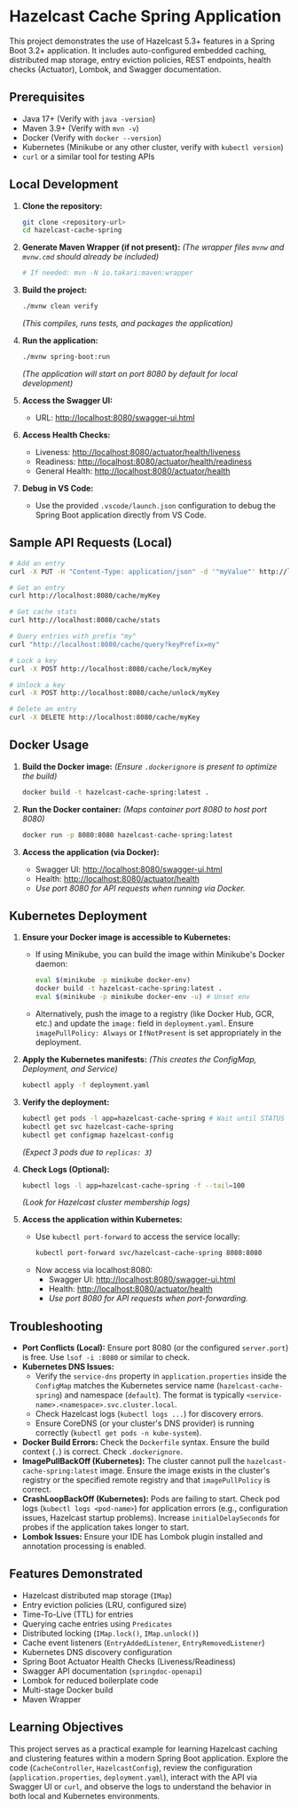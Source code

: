 # Hazelcast Cache Spring Application

This project demonstrates the use of Hazelcast 5.3+ features in a Spring Boot 3.2+ application. It includes auto-configured embedded caching, distributed map storage, entry eviction policies, REST endpoints, health checks (Actuator), Lombok, and Swagger documentation.

## Prerequisites

- Java 17+ (Verify with `java -version`)
- Maven 3.9+ (Verify with `mvn -v`)
- Docker (Verify with `docker --version`)
- Kubernetes (Minikube or any other cluster, verify with `kubectl version`)
- `curl` or a similar tool for testing APIs

## Local Development

1.  **Clone the repository:**
    ```bash
    git clone <repository-url>
    cd hazelcast-cache-spring
    ```

2.  **Generate Maven Wrapper (if not present):**
    *(The wrapper files `mvnw` and `mvnw.cmd` should already be included)*
    ```bash
    # If needed: mvn -N io.takari:maven:wrapper
    ```

3.  **Build the project:**
    ```bash
    ./mvnw clean verify
    ```
    *(This compiles, runs tests, and packages the application)*

4.  **Run the application:**
    ```bash
    ./mvnw spring-boot:run
    ```
    *(The application will start on port 8080 by default for local development)*

5.  **Access the Swagger UI:**
    - URL: [http://localhost:8080/swagger-ui.html](http://localhost:8080/swagger-ui.html)

6.  **Access Health Checks:**
    - Liveness: [http://localhost:8080/actuator/health/liveness](http://localhost:8080/actuator/health/liveness)
    - Readiness: [http://localhost:8080/actuator/health/readiness](http://localhost:8080/actuator/health/readiness)
    - General Health: [http://localhost:8080/actuator/health](http://localhost:8080/actuator/health)

7.  **Debug in VS Code:**
    - Use the provided `.vscode/launch.json` configuration to debug the Spring Boot application directly from VS Code.

## Sample API Requests (Local)

```bash
# Add an entry
curl -X PUT -H "Content-Type: application/json" -d '"myValue"' http://localhost:8080/cache/myKey

# Get an entry
curl http://localhost:8080/cache/myKey

# Get cache stats
curl http://localhost:8080/cache/stats

# Query entries with prefix "my"
curl "http://localhost:8080/cache/query?keyPrefix=my"

# Lock a key
curl -X POST http://localhost:8080/cache/lock/myKey

# Unlock a key
curl -X POST http://localhost:8080/cache/unlock/myKey

# Delete an entry
curl -X DELETE http://localhost:8080/cache/myKey
```

## Docker Usage

1.  **Build the Docker image:**
    *(Ensure `.dockerignore` is present to optimize the build)*
    ```bash
    docker build -t hazelcast-cache-spring:latest .
    ```

2.  **Run the Docker container:**
    *(Maps container port 8080 to host port 8080)*
    ```bash
    docker run -p 8080:8080 hazelcast-cache-spring:latest
    ```

3.  **Access the application (via Docker):**
    - Swagger UI: [http://localhost:8080/swagger-ui.html](http://localhost:8080/swagger-ui.html)
    - Health: [http://localhost:8080/actuator/health](http://localhost:8080/actuator/health)
    - *Use port 8080 for API requests when running via Docker.*

## Kubernetes Deployment

1.  **Ensure your Docker image is accessible to Kubernetes:**
    - If using Minikube, you can build the image within Minikube's Docker daemon:
      ```bash
      eval $(minikube -p minikube docker-env)
      docker build -t hazelcast-cache-spring:latest .
      eval $(minikube -p minikube docker-env -u) # Unset env
      ```
    - Alternatively, push the image to a registry (like Docker Hub, GCR, etc.) and update the `image:` field in `deployment.yaml`. Ensure `imagePullPolicy: Always` or `IfNotPresent` is set appropriately in the deployment.

2.  **Apply the Kubernetes manifests:**
    *(This creates the ConfigMap, Deployment, and Service)*
    ```bash
    kubectl apply -f deployment.yaml
    ```

3.  **Verify the deployment:**
    ```bash
    kubectl get pods -l app=hazelcast-cache-spring # Wait until STATUS is Running (may take a minute)
    kubectl get svc hazelcast-cache-spring
    kubectl get configmap hazelcast-config
    ```
    *(Expect 3 pods due to `replicas: 3`)*

4.  **Check Logs (Optional):**
    ```bash
    kubectl logs -l app=hazelcast-cache-spring -f --tail=100
    ```
    *(Look for Hazelcast cluster membership logs)*

5.  **Access the application within Kubernetes:**
    - Use `kubectl port-forward` to access the service locally:
      ```bash
      kubectl port-forward svc/hazelcast-cache-spring 8080:8080
      ```
    - Now access via localhost:8080:
      - Swagger UI: [http://localhost:8080/swagger-ui.html](http://localhost:8080/swagger-ui.html)
      - Health: [http://localhost:8080/actuator/health](http://localhost:8080/actuator/health)
      - *Use port 8080 for API requests when port-forwarding.*

## Troubleshooting

-   **Port Conflicts (Local):** Ensure port 8080 (or the configured `server.port`) is free. Use `lsof -i :8080` or similar to check.
-   **Kubernetes DNS Issues:**
    -   Verify the `service-dns` property in `application.properties` inside the `ConfigMap` matches the Kubernetes service name (`hazelcast-cache-spring`) and namespace (`default`). The format is typically `<service-name>.<namespace>.svc.cluster.local`.
    -   Check Hazelcast logs (`kubectl logs ...`) for discovery errors.
    -   Ensure CoreDNS (or your cluster's DNS provider) is running correctly (`kubectl get pods -n kube-system`).
-   **Docker Build Errors:** Check the `Dockerfile` syntax. Ensure the build context (`.`) is correct. Check `.dockerignore`.
-   **ImagePullBackOff (Kubernetes):** The cluster cannot pull the `hazelcast-cache-spring:latest` image. Ensure the image exists in the cluster's registry or the specified remote registry and that `imagePullPolicy` is correct.
-   **CrashLoopBackOff (Kubernetes):** Pods are failing to start. Check pod logs (`kubectl logs <pod-name>`) for application errors (e.g., configuration issues, Hazelcast startup problems). Increase `initialDelaySeconds` for probes if the application takes longer to start.
-   **Lombok Issues:** Ensure your IDE has Lombok plugin installed and annotation processing is enabled.

## Features Demonstrated

-   Hazelcast distributed map storage (`IMap`)
-   Entry eviction policies (LRU, configured size)
-   Time-To-Live (TTL) for entries
-   Querying cache entries using `Predicates`
-   Distributed locking (`IMap.lock()`, `IMap.unlock()`)
-   Cache event listeners (`EntryAddedListener`, `EntryRemovedListener`)
-   Kubernetes DNS discovery configuration
-   Spring Boot Actuator Health Checks (Liveness/Readiness)
-   Swagger API documentation (`springdoc-openapi`)
-   Lombok for reduced boilerplate code
-   Multi-stage Docker build
-   Maven Wrapper

## Learning Objectives

This project serves as a practical example for learning Hazelcast caching and clustering features within a modern Spring Boot application. Explore the code (`CacheController`, `HazelcastConfig`), review the configuration (`application.properties`, `deployment.yaml`), interact with the API via Swagger UI or `curl`, and observe the logs to understand the behavior in both local and Kubernetes environments.